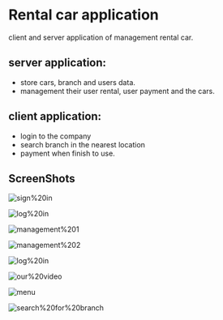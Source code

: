 
# Rental car application

client and server application of management rental car.
	
## server application:
* store cars, branch and users data.
* management their user rental, user payment and the cars.
			
## client application:
* login to the company
* search branch in the nearest location
* payment when finish to use.
		
## ScreenShots

![sign%20in](screenshot/loginscreen_server.png "sign in")

![log%20in](screenshot/flow_s_2.png "log in")

![management%201](screenshot/managescreen_server.png "management 1")

![management%202](screenshot/flow_s_1.png "management 2")

![log%20in](screenshot/flow_c_2.png "log in")

![our%20video](screenshot/flow_c_3.png "our video")

![menu](screenshot/flow_c_4.png "menu")

![search%20for%20branch](screenshot/flow_c_7.png "search for branch")



	

	
	
	
	
